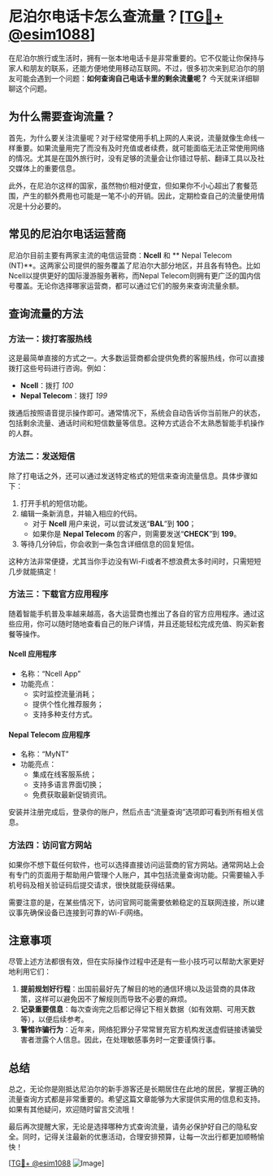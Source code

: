# 尼泊尔电话卡怎么查流量？[[TG💪+ @esim1088](https://t.me/s/esim1088)]

在尼泊尔旅行或生活时，拥有一张本地电话卡是非常重要的。它不仅能让你保持与家人和朋友的联系，还能方便地使用移动互联网。不过，很多初次来到尼泊尔的朋友可能会遇到一个问题：**如何查询自己电话卡里的剩余流量呢？** 今天就来详细聊聊这个问题。

## 为什么需要查询流量？

首先，为什么要关注流量呢？对于经常使用手机上网的人来说，流量就像生命线一样重要。如果流量用完了而没有及时充值或者续费，就可能面临无法正常使用网络的情况。尤其是在国外旅行时，没有足够的流量会让你错过导航、翻译工具以及社交媒体上的重要信息。

此外，在尼泊尔这样的国家，虽然物价相对便宜，但如果你不小心超出了套餐范围，产生的额外费用也可能是一笔不小的开销。因此，定期检查自己的流量使用情况是十分必要的。

## 常见的尼泊尔电话运营商

尼泊尔目前主要有两家主流的电信运营商：**Ncell** 和 ** Nepal Telecom (NT)**。这两家公司提供的服务覆盖了尼泊尔大部分地区，并且各有特色。比如Ncell以提供更好的国际漫游服务著称，而Nepal Telecom则拥有更广泛的国内信号覆盖。无论你选择哪家运营商，都可以通过它们的服务来查询流量余额。

## 查询流量的方法

### 方法一：拨打客服热线

这是最简单直接的方式之一。大多数运营商都会提供免费的客服热线，你可以直接拨打这些号码进行咨询。例如：

- **Ncell**：拨打 *100*
- **Nepal Telecom**：拨打 *199*

拨通后按照语音提示操作即可。通常情况下，系统会自动告诉你当前账户的状态，包括剩余流量、通话时间和短信数量等信息。这种方式适合不太熟悉智能手机操作的人群。

### 方法二：发送短信

除了打电话之外，还可以通过发送特定格式的短信来查询流量信息。具体步骤如下：

1. 打开手机的短信功能。
2. 编辑一条新消息，并输入相应的代码。
   - 对于 **Ncell** 用户来说，可以尝试发送“**BAL**”到 **100**；
   - 如果你是 **Nepal Telecom** 的客户，则需要发送“**CHECK**”到 **199**。
3. 等待几分钟后，你会收到一条包含详细信息的回复短信。

这种方法非常便捷，尤其当你手边没有Wi-Fi或者不想浪费太多时间时，只需短短几步就能搞定！

### 方法三：下载官方应用程序

随着智能手机普及率越来越高，各大运营商也推出了各自的官方应用程序。通过这些应用，你可以随时随地查看自己的账户详情，并且还能轻松完成充值、购买新套餐等操作。

#### Ncell 应用程序
- 名称：“Ncell App”
- 功能亮点：
  - 实时监控流量消耗；
  - 提供个性化推荐服务；
  - 支持多种支付方式。

#### Nepal Telecom 应用程序
- 名称：“MyNT”
- 功能亮点：
  - 集成在线客服系统；
  - 支持多语言界面切换；
  - 免费获取最新促销资讯。

安装并注册完成后，登录你的账户，然后点击“流量查询”选项即可看到所有相关信息。

### 方法四：访问官方网站

如果你不想下载任何软件，也可以选择直接访问运营商的官方网站。通常网站上会有专门的页面用于帮助用户管理个人账户，其中包括流量查询功能。只需要输入手机号码及相关验证码后提交请求，很快就能获得结果。

需要注意的是，在某些情况下，访问官网可能需要依赖稳定的互联网连接，所以建议事先确保设备已连接到可靠的Wi-Fi网络。

## 注意事项

尽管上述方法都很有效，但在实际操作过程中还是有一些小技巧可以帮助大家更好地利用它们：

1. **提前规划好行程**：出国前最好先了解目的地的通信环境以及运营商的具体政策，这样可以避免因不了解规则而导致不必要的麻烦。
2. **记录重要信息**：每次查询完之后都记得记下相关数据（如有效期、可用天数等），以便后续参考。
3. **警惕诈骗行为**：近年来，网络犯罪分子常常冒充官方机构发送虚假链接诱骗受害者泄露个人信息。因此，在处理敏感事务时一定要谨慎行事。

## 总结

总之，无论你是刚抵达尼泊尔的新手游客还是长期居住在此地的居民，掌握正确的流量查询方式都是非常重要的。希望这篇文章能够为大家提供实用的信息和支持。如果有其他疑问，欢迎随时留言交流哦！

最后再次提醒大家，无论是选择哪种方式查询流量，请务必保护好自己的隐私安全。同时，记得关注最新的优惠活动，合理安排预算，让每一次出行都更加顺畅愉快！

[[TG💪+ @esim1088](https://t.me/s/esim1088) ![Image](https://i.postimg.cc/4NQfJmqS/Snipaste-2025-05-13-00-14-12.png)]